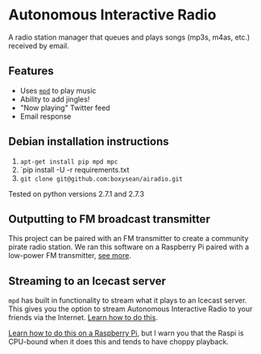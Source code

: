 Autonomous Interactive Radio
============================

A radio station manager that queues and plays songs (mp3s, m4as, etc.) received by email.

Features
--------

* Uses [`mpd`](http://en.wikipedia.org/wiki/Music_Player_Daemon) to play music
* Ability to add jingles!
* "Now playing" Twitter feed
* Email response

Debian installation instructions
--------------------------------

1. `apt-get install pip mpd mpc`
2. `pip install -U -r requirements.txt
3. `git clone git@github.com:boxysean/airadio.git`

Tested on python versions 2.7.1 and 2.7.3

Outputting to FM broadcast transmitter
--------------------------------------

This project can be paired with an FM transmitter to create a community pirate radio station. We ran this software on a Raspberry Pi paired with a low-power FM transmitter, [see more](http://heartheair.tumblr.com/).

Streaming to an Icecast server
------------------------------

`mpd` has built in functionality to stream what it plays to an Icecast server. This gives you the option to stream Autonomous Interactive Radio to your friends via the Internet. [Learn how to do this](http://www.omskakas.se/2006/06/your-own-internet-radio-station-with-mpdicecast.html).

[Learn how to do this on a Raspberry Pi](http://www.t3node.com/blog/streaming-audio-with-mpd-and-icecast2-on-raspberry-pi/), but I warn you that the Raspi is CPU-bound when it does this and tends to have choppy playback.
